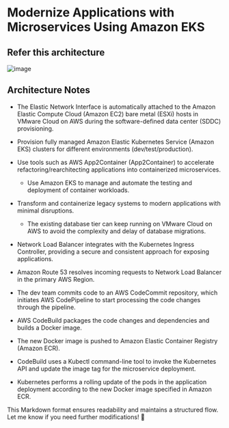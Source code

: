# Modernize Applications with Microservices Using Amazon EKS

## Refer this architecture

![image](https://github.com/user-attachments/assets/244b26f8-beb3-4001-b88f-4b6cfcbafa58)

## Architecture Notes

- The Elastic Network Interface is automatically attached to the Amazon Elastic Compute Cloud (Amazon EC2) bare metal (ESXi) hosts in VMware Cloud on AWS during the software-defined data center (SDDC) provisioning.

- Provision fully managed Amazon Elastic Kubernetes Service (Amazon EKS) clusters for different environments (dev/test/production).

- Use tools such as AWS App2Container (App2Container) to accelerate refactoring/rearchitecting applications into containerized microservices.  
  - Use Amazon EKS to manage and automate the testing and deployment of container workloads.

- Transform and containerize legacy systems to modern applications with minimal disruptions.  
  - The existing database tier can keep running on VMware Cloud on AWS to avoid the complexity and delay of database migrations.

- Network Load Balancer integrates with the Kubernetes Ingress Controller, providing a secure and consistent approach for exposing applications.

- Amazon Route 53 resolves incoming requests to Network Load Balancer in the primary AWS Region.

- The dev team commits code to an AWS CodeCommit repository, which initiates AWS CodePipeline to start processing the code changes through the pipeline.

- AWS CodeBuild packages the code changes and dependencies and builds a Docker image.

- The new Docker image is pushed to Amazon Elastic Container Registry (Amazon ECR).

- CodeBuild uses a Kubectl command-line tool to invoke the Kubernetes API and update the image tag for the microservice deployment.

- Kubernetes performs a rolling update of the pods in the application deployment according to the new Docker image specified in Amazon ECR.


This Markdown format ensures readability and maintains a structured flow. Let me know if you need further modifications! 🚀
